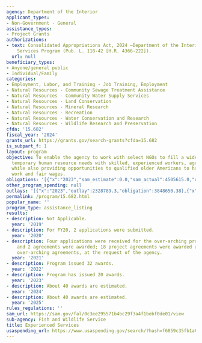 ```yaml
---
agency: Department of the Interior
applicant_types:
- Non-Government - General
assistance_types:
- Project Grants
authorizations:
- text: Consolidated Appropriations Act, 2024 —Department of the Interior Experienced
    Services Program (Pub. L. 118-42 [H.R. 4366-222]).
  url: null
beneficiary_types:
- Anyone/general public
- Individual/Family
categories:
- Employment, Labor, and Training - Job Training, Employment
- Natural Resources - Community Sewage Treatment Assistance
- Natural Resources - Community Water Supply Services
- Natural Resources - Land Conservation
- Natural Resources - Mineral Research
- Natural Resources - Recreation
- Natural Resources - Water Conservation and Research
- Natural Resources - Wildlife Research and Preservation
cfda: '15.682'
fiscal_year: '2024'
grants_url: https://grants.gov/search-grants?cfda=15.682
is_subpart_f: 1
layout: program
objective: To enable the agency to work with select NGOs to fill a wide variety of
  temporary human resource needs with skilled, experienced workers, aged 55 and older,
  while also providing opportunities to qualified older Americans to have meaningful
  work and fair wages.
obligations: '[{"x":"2023","sam_estimate":0.0,"sam_actual":4505615.0,"usa_spending_actual":4387337.31},{"x":"2024","sam_estimate":0.0,"sam_actual":4500000.0,"usa_spending_actual":5189658.68},{"x":"2025","sam_estimate":0.0,"sam_actual":4500000.0,"usa_spending_actual":0.0}]'
other_program_spending: null
outlays: '[{"x":"2023","outlay":2328789.3,"obligation":3848650.38},{"x":"2024","outlay":742112.39,"obligation":3635083.43},{"x":"2025","outlay":0.0,"obligation":0.0}]'
permalink: /program/15.682.html
popular_name: ''
program_type: assistance_listing
results:
- description: Not Applicable.
  year: '2019'
- description: For FY20, 2 applications were submitted.
  year: '2020'
- description: Four applications were received for the over-arching program agreements,
    and 2 agreements were awarded; 18 project agreements were awarded under these
    over-arching agreements, at the request of the agency.
  year: '2021'
- description: Program issued 32 awards.
  year: '2022'
- description: Program has issued 20 awards.
  year: '2023'
- description: About 40 awards are estimated.
  year: '2024'
- description: About 40 awards are estimated.
  year: '2025'
rules_regulations: ''
sam_url: https://sam.gov/fal/0c3ee295571b4bc29f3a4f1bebf0de01/view
sub-agency: Fish and Wildlife Service
title: Experienced Services
usaspending_url: https://www.usaspending.gov/search/?hash=f6859c35fb1a6dfbe8ce552995f8c5ad
---
```

